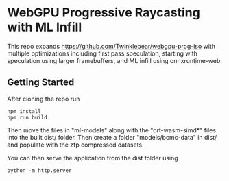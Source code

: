 # WebGPU Progressive Raycasting with ML Infill
This repo expands https://github.com/Twinklebear/webgpu-prog-iso with multiple optimizations including first pass speculation, 
starting with speculation using larger framebuffers, and ML infill using onnxruntime-web.

## Getting Started

After cloning the repo run

```
npm install
npm run build
```

Then move the files in "ml-models" along with the "ort-wasm-simd*" files into the built dist/ folder. Then create a folder
"models/bcmc-data" in dist/ and populate with the zfp compressed datasets. 

You can then serve the application from the dist folder using 
```
python -m http.server
```
